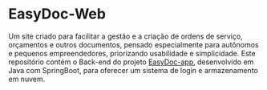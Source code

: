 # EasyDoc-Web
Um site criado para facilitar a gestão e a criação de ordens de serviço, orçamentos e outros documentos, pensado especialmente para autônomos e pequenos empreendedores, priorizando usabilidade e simplicidade. Este repositório contém o Back-end do projeto [EasyDoc-app](https://github.com/N1ck120/EasyDoc-app), desenvolvido em Java com SpringBoot, para oferecer um sistema de login e armazenamento em nuvem.
